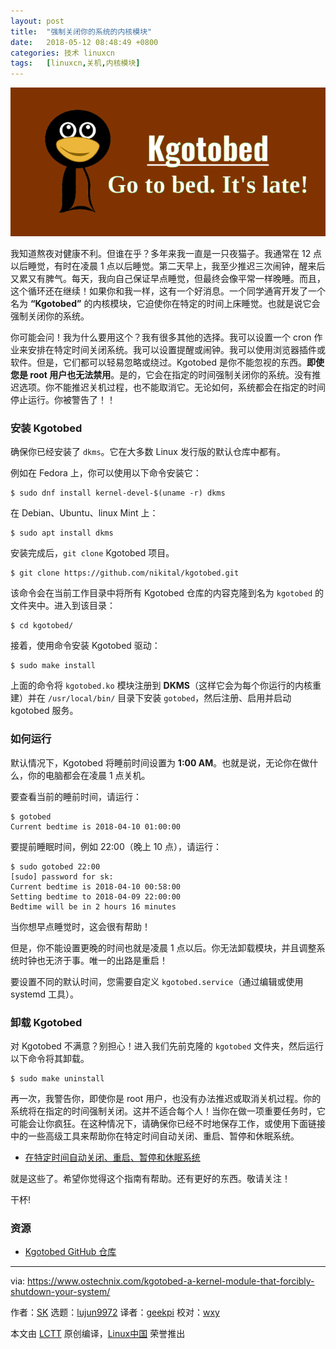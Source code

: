```yaml
---
layout: post
title:	"强制关闭你的系统的内核模块"
date:	2018-05-12 08:48:49 +0800 
categories:	技术 linuxcn 
tags:	[linuxcn,关机,内核模块]
---
```



![](/Asserts/Images/album/201805/12/084852hiwel0b0jqzkjk9w.png)


我知道熬夜对健康不利。但谁在乎？多年来我一直是一只夜猫子。我通常在 12 点以后睡觉，有时在凌晨 1 点以后睡觉。第二天早上，我至少推迟三次闹钟，醒来后又累又有脾气。每天，我向自己保证早点睡觉，但最终会像平常一样晚睡。而且，这个循环还在继续！如果你和我一样，这有一个好消息。一个同学通宵开发了一个名为 **“Kgotobed”** 的内核模块，它迫使你在特定的时间上床睡觉。也就是说它会强制关闭你的系统。


你可能会问！我为什么要用这个？我有很多其他的选择。我可以设置一个 cron 作业来安排在特定时间关闭系统。我可以设置提醒或闹钟。我可以使用浏览器插件或软件。但是，它们都可以轻易忽略或绕过。Kgotobed 是你不能忽视的东西。**即使您是 root 用户也无法禁用**。是的，它会在指定的时间强制关闭你的系统。没有推迟选项。你不能推迟关机过程，也不能取消它。无论如何，系统都会在指定的时间停止运行。你被警告了！！


### 安装 Kgotobed


确保你已经安装了 `dkms`。它在大多数 Linux 发行版的默认仓库中都有。


例如在 Fedora 上，你可以使用以下命令安装它：



```
$ sudo dnf install kernel-devel-$(uname -r) dkms

```

在 Debian、Ubuntu、linux Mint 上：



```
$ sudo apt install dkms

```

安装完成后，`git clone` Kgotobed 项目。



```
$ git clone https://github.com/nikital/kgotobed.git

```

该命令会在当前工作目录中将所有 Kgotobed 仓库的内容克隆到名为 `kgotobed` 的文件夹中。进入到该目录：



```
$ cd kgotobed/

```

接着，使用命令安装 Kgotobed 驱动：



```
$ sudo make install

```

上面的命令将 `kgotobed.ko` 模块注册到 **DKMS**（这样它会为每个你运行的内核重建）并在 `/usr/local/bin/` 目录下安装 `gotobed`，然后注册、启用并启动 kgotobed 服务。


### 如何运行


默认情况下，Kgotobed 将睡前时间设置为 **1:00 AM**。也就是说，无论你在做什么，你的电脑都会在凌晨 1 点关机。


要查看当前的睡前时间，请运行：



```
$ gotobed
Current bedtime is 2018-04-10 01:00:00

```

要提前睡眠时间，例如 22:00（晚上 10 点），请运行：



```
$ sudo gotobed 22:00
[sudo] password for sk:
Current bedtime is 2018-04-10 00:58:00
Setting bedtime to 2018-04-09 22:00:00
Bedtime will be in 2 hours 16 minutes

```

当你想早点睡觉时，这会很有帮助！


但是，你不能设置更晚的时间也就是凌晨 1 点以后。你无法卸载模块，并且调整系统时钟也无济于事。唯一的出路是重启！


要设置不同的默认时间，您需要自定义 `kgotobed.service`（通过编辑或使用 systemd 工具）。


### 卸载 Kgotobed


对 Kgotobed 不满意？别担心！进入我们先前克隆的 `kgotobed` 文件夹，然后运行以下命令将其卸载。



```
$ sudo make uninstall

```

再一次，我警告你，即使你是 root 用户，也没有办法推迟或取消关机过程。你的系统将在指定的时间强制关闭。这并不适合每个人！当你在做一项重要任务时，它可能会让你疯狂。在这种情况下，请确保你已经不时地保存工作，或使用下面链接中的一些高级工具来帮助你在特定时间自动关闭、重启、暂停和休眠系统。


* [在特定时间自动关闭、重启、暂停和休眠系统](https://www.ostechnix.com/auto-shutdown-reboot-suspend-hibernate-linux-system-specific-time/)


就是这些了。希望你觉得这个指南有帮助。还有更好的东西。敬请关注！


干杯!


### 资源


* [Kgotobed GitHub 仓库](https://github.com/nikital/kgotobed)




---


via: <https://www.ostechnix.com/kgotobed-a-kernel-module-that-forcibly-shutdown-your-system/>


作者：[SK](https://www.ostechnix.com/author/sk/) 选题：[lujun9972](https://github.com/lujun9972) 译者：[geekpi](https://github.com/geekpi) 校对：[wxy](https://github.com/wxy)


本文由 [LCTT](https://github.com/LCTT/TranslateProject) 原创编译，[Linux中国](https://linux.cn/) 荣誉推出
